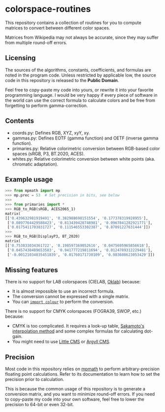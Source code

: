 # colorspace-routines

This repository contains a collection of routines for you to compute matrices
to convert between different color spaces.

Matrices from Wikipedia may not always be accurate, since they may suffer from
multiple round-off errors.

## Licensing

The sources of the algorithms, constants, coefficients, and formulas are noted
in the program code. Unless restricted by applicable low, the source code in
this repository is released to the **Public Domain**.

Feel free to copy-paste my code into yours, or rewrite it into your favorite
programming language. I would be very happy if every piece of software in the
world can use the correct formula to calculate colors and be free from
forgetting to perform gamma-correction.

## Contents

- coords.py: Defines RGB, XYZ, xyY, xy.
- gammas.py: Defines EOTF (gamma function) and OETF (inverse gamma function).
- primaries.py: Relative colorimetric conversion between RGB-based color spaces (sRGB, P3, BT.2020, ACES).
- whites.py: Relative colorimetric conversion between white points (aka. chromatic adaptation).

## Example usage

```python
>>> from mpmath import mp
>>> mp.prec = 53  # Set precision in bits, see below
>>>
>>> from primaries import *
>>> RGB_to_RGB(sRGB, ACES2065_1)
matrix(
[['0.439632981919491', '0.382988698151554', '0.177378319928955'],
 ['0.0897764429588423', '0.813439428748981', '0.0967841282921771'],
 ['0.0175411703831727', '0.111546553302387', '0.87091227631444']])
>>>
>>> RGB_to_RGB(DisplayP3, BT_2020)
matrix(
[['0.753833034361722', '0.198597369052616', '0.0475695965856618'],
 ['0.0457438489653583', '0.941777219811694', '0.0124789312229481'],
 ['-0.00121034035451839', '0.01760171730109', '0.983608623053429']])
```

## Missing features

There is no support for LAB colorspaces (CIELAB, [Oklab](https://bottosson.github.io/posts/oklab/)) because:
- It is almost impossible to use an incorrect formula.
- The conversion cannot be expressed with a single matrix.
- You can [`import colour`](https://www.colour-science.org) to perform the conversion.

There is no support for CMYK colorspaces (FOGRA39, SWOP, etc.) because:
- CMYK is too complicated. It requires a look-up table, [Sakamoto's interpolation method](https://patents.google.com/patent/US6178007B1) and some complex formulas for calculating dot-gain.
- You might need to use [Little CMS](https://www.littlecms.com) or [Argyll CMS](http://www.argyllcms.com).

## Precision

Most code in this repository relies on [mpmath](https://mpmath.org) to perform
arbitrary-precision floating point calculations. Refer to its documentation to
learn how to set the precision prior to calculation.

This is because the common usage of this repository is to generate a conversion
matrix, and you want to minimize round-off errors. If you need to copy-paste my
code into your own software, feel free to lower the precision to 64-bit or even
32-bit.
